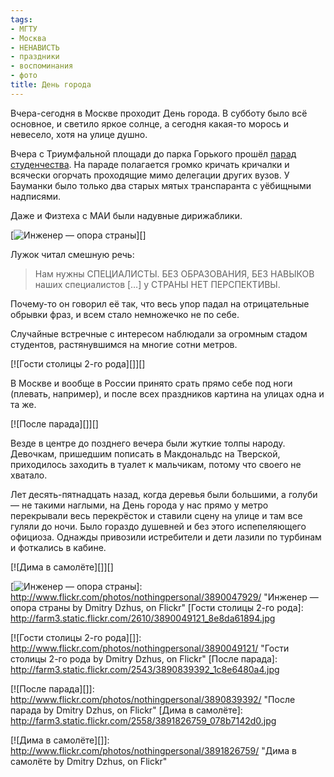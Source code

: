 ```yaml
---
tags:
- МГТУ
- Москва
- НЕНАВИСТЬ
- праздники
- воспоминания
- фото
title: День города
---
```


Вчера-сегодня в Москве проходит День города. В субботу было всё
основное, и светило яркое солнце, а сегодня какая-то морось и невесело,
хотя на улице душно.

Вчера с Триумфальной площади до парка Горького прошёл [парад
студенчества][]. На параде полагается громко кричать кричалки и всячески
огорчать проходящие мимо делегации других вузов. У Бауманки было только
два старых мятых транспаранта с уёбищными надписями.

Даже и Физтеха с МАИ были надувные дирижаблики.

[![Инженер — опора страны][]][]

Лужок читал смешную речь:

> Нам нужны СПЕЦИАЛИСТЫ. БЕЗ ОБРАЗОВАНИЯ, БЕЗ НАВЫКОВ наших специалистов
> \[…\] у СТРАНЫ НЕТ ПЕРСПЕКТИВЫ.

Почему-то он говорил её так, что весь упор падал на отрицательные
обрывки фраз, и всем стало немножечко не по себе.

Случайные встречные с интересом наблюдали за огромным стадом студентов,
растянувшимся на многие сотни метров.

[![Гости столицы 2-го рода][]][]

В Москве и вообще в России принято срать прямо себе под ноги (плевать,
например), и после всех праздников картина на улицах одна и та же.

[![После парада][]][]

Везде в центре до позднего вечера были жуткие толпы народу. Девочкам,
пришедшим пописать в Макдональдс на Тверской, приходилось заходить в
туалет к мальчикам, потому что своего не хватало.

Лет десять-пятнадцать назад, когда деревья были большими, а голуби — не
такими наглыми, на День города у нас прямо у метро перекрывали весь
перекрёсток и ставили сцену на улице и там все гуляли до ночи. Было
гораздо душевней и без этого испепеляющего официоза. Однажды привозили
истребители и дети лазили по турбинам и фоткались в кабине.

[![Дима в самолёте][]][]

  [парад студенчества]: http://www.flickr.com/photos/nothingpersonal/tags/парадстудентов2009/
  [Инженер — опора страны]: http://farm3.static.flickr.com/2488/3890047929_2fbe4170aa.jpg

  [![Инженер — опора страны][]]: http://www.flickr.com/photos/nothingpersonal/3890047929/
    "Инженер — опора страны by Dmitry Dzhus, on Flickr"
  [Гости столицы 2-го рода]: http://farm3.static.flickr.com/2610/3890049121_8e8da61894.jpg

  [![Гости столицы 2-го рода][]]: http://www.flickr.com/photos/nothingpersonal/3890049121/
    "Гости столицы 2-го рода by Dmitry Dzhus, on Flickr"
  [После парада]: http://farm3.static.flickr.com/2543/3890839392_1c8e6480a4.jpg

  [![После парада][]]: http://www.flickr.com/photos/nothingpersonal/3890839392/
    "После парада by Dmitry Dzhus, on Flickr"
  [Дима в самолёте]: http://farm3.static.flickr.com/2558/3891826759_078b7142d0.jpg

  [![Дима в самолёте][]]: http://www.flickr.com/photos/nothingpersonal/3891826759/
    "Дима в самолёте by Dmitry Dzhus, on Flickr"
